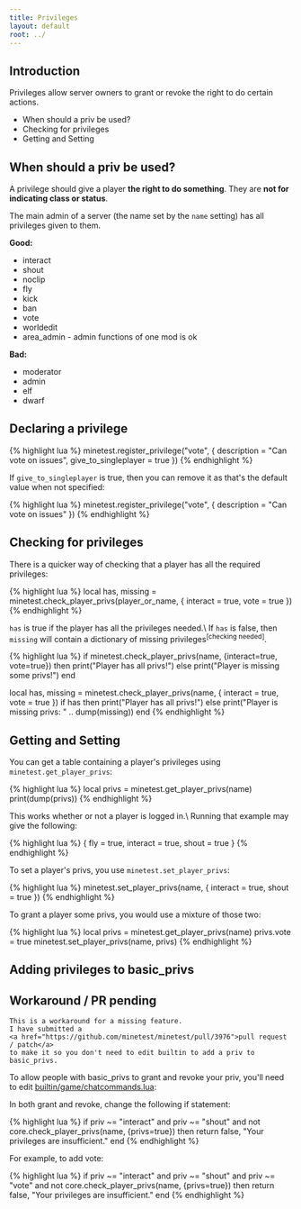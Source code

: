 ```yaml
---
title: Privileges
layout: default
root: ../
---
```


## Introduction

Privileges allow server owners to grant or revoke the right to do certain
actions.

* When should a priv be used?
* Checking for privileges
* Getting and Setting

## When should a priv be used?

A privilege should give a player **the right to do something**.
They are **not for indicating class or status**.

The main admin of a server (the name set by the `name` setting) has all privileges
given to them.

**Good:**

* interact
* shout
* noclip
* fly
* kick
* ban
* vote
* worldedit
* area_admin - admin functions of one mod is ok

**Bad:**

* moderator
* admin
* elf
* dwarf

## Declaring a privilege

{% highlight lua %}
minetest.register_privilege("vote", {
	description = "Can vote on issues",
	give_to_singleplayer = true
})
{% endhighlight %}

If `give_to_singleplayer` is true, then you can remove it as that's the default
value when not specified:

{% highlight lua %}
minetest.register_privilege("vote", {
	description = "Can vote on issues"
})
{% endhighlight %}

## Checking for privileges

There is a quicker way of checking that a player has all the required privileges:

{% highlight lua %}
local has, missing = minetest.check_player_privs(player_or_name,  {
	interact = true,
	vote = true })
{% endhighlight %}

`has` is true if the player has all the privileges needed.\\
If `has` is false, then `missing` will contain a dictionary
of missing privileges<sup>[checking needed]</sup>.

{% highlight lua %}
if minetest.check_player_privs(name, {interact=true, vote=true}) then
	print("Player has all privs!")
else
	print("Player is missing some privs!")
end

local has, missing = minetest.check_player_privs(name, {
	interact = true,
	vote = true })
if has then
	print("Player has all privs!")
else
	print("Player is missing privs: " .. dump(missing))
end
{% endhighlight %}

## Getting and Setting

You can get a table containing a player's privileges using `minetest.get_player_privs`:

{% highlight lua %}
local privs = minetest.get_player_privs(name)
print(dump(privs))
{% endhighlight %}

This works whether or not a player is logged in.\\
Running that example may give the following:

{% highlight lua %}
{
	fly = true,
	interact = true,
	shout = true
}
{% endhighlight %}

To set a player's privs, you use `minetest.set_player_privs`:

{% highlight lua %}
minetest.set_player_privs(name, {
	interact = true,
	shout = true })
{% endhighlight %}

To grant a player some privs, you would use a mixture of those two:

{% highlight lua %}
local privs = minetest.get_player_privs(name)
privs.vote = true
minetest.set_player_privs(name, privs)
{% endhighlight %}

## Adding privileges to basic_privs

<div class="notice">
	<h2>Workaround / PR pending</h2>

	This is a workaround for a missing feature.
	I have submitted a
	<a href="https://github.com/minetest/minetest/pull/3976">pull request / patch</a>
	to make it so you don't need to edit builtin to add a priv to basic_privs.
</div>

To allow people with basic_privs to grant and revoke your priv, you'll
need to edit [builtin/game/chatcommands.lua](https://github.com/minetest/minetest/blob/master/builtin/game/chatcommands.lua#L164-L252):

In both grant and revoke, change the following if statement:

{% highlight lua %}
if priv ~= "interact" and priv ~= "shout" and
		not core.check_player_privs(name, {privs=true}) then
	return false, "Your privileges are insufficient."
end
{% endhighlight %}

For example, to add vote:

{% highlight lua %}
if priv ~= "interact" and priv ~= "shout" and priv ~= "vote" and
		not core.check_player_privs(name, {privs=true}) then
	return false, "Your privileges are insufficient."
end
{% endhighlight %}
